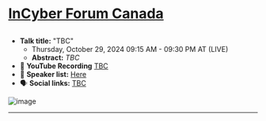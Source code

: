 # [InCyber Forum Canada](https://northamerica.forum-incyber.com/en/home-en/)
## []()

- **Talk title:** "TBC"
  - Thursday, October 29, 2024 09:15 AM - 09:30 PM AT (LIVE)
  - **Abstract:** _TBC_
- 🍿 **YouTube Recording** [TBC](tbc)
- 📣 **Speaker list:** [Here](https://northamerica.forum-incyber.com/en/personalities-2024/)
- 🗣️ **Social links:** [TBC](tbc)

![image](https://github.com/user-attachments/assets/b7721306-49dd-4b52-a25c-4e3b34bc6cf7)

------------------------------
